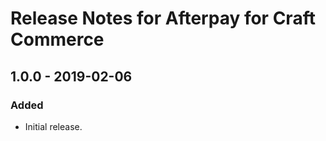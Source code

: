 # Release Notes for Afterpay for Craft Commerce

## 1.0.0 - 2019-02-06
### Added
- Initial release.

